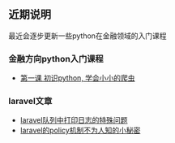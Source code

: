 ## 近期说明
最近会逐步更新一些python在金融领域的入门课程

### 金融方向python入门课程
- [第一课 初识python, 学会小小的爬虫](topic/20181108_python_lesson1.md)

### laravel文章

- [laravel队列中打印日志的特殊问题](topic/20170320_laravel_queue_log.md)
- [laravel的policy机制不为人知的小秘密](topic/20170630_laravel_policy_multi_param.md)
